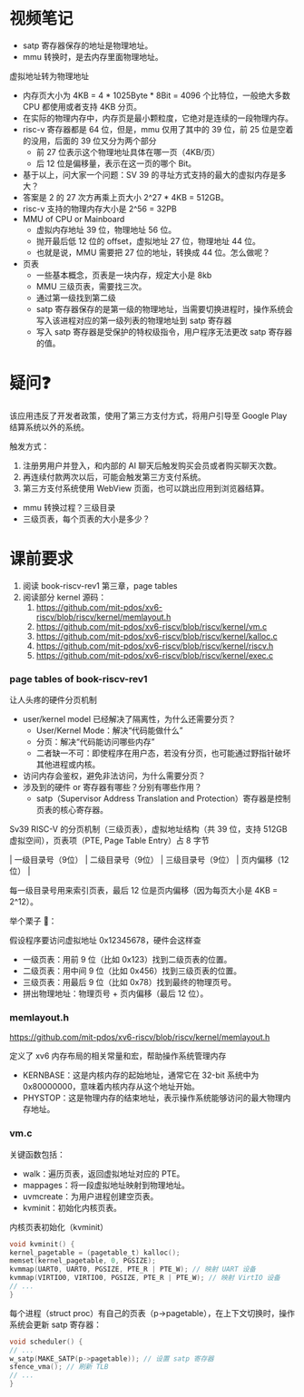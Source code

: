 
# 视频笔记

- satp 寄存器保存的地址是物理地址。
- mmu 转换时，是去内存里面物理地址。

虚拟地址转为物理地址

- 内存页大小为 4KB = 4 * 1025Byte * 8Bit = 4096 个比特位，一般绝大多数 CPU 都使用或者支持 4KB 分页。
- 在实际的物理内存中，内存页是最小颗粒度，它绝对是连续的一段物理内存。
- risc-v 寄存器都是 64 位，但是，mmu 仅用了其中的 39 位，前 25 位是空着的没用，后面的 39 位又分为两个部分
  - 前 27 位表示这个物理地址具体在哪一页（4KB/页）
  - 后 12 位是偏移量，表示在这一页的哪个 Bit。
- 基于以上，问大家一个问题：SV 39 的寻址方式支持的最大的虚拟内存是多大？
- 答案是 2 的 27 次方再乘上页大小 2^27 * 4KB = 512GB。
- risc-v 支持的物理内存大小是 2^56 = 32PB
- MMU of CPU or Mainboard
  - 虚拟内存地址 39 位，物理地址 56 位。
  - 抛开最后低 12 位的 offset，虚拟地址 27 位，物理地址 44 位。
  - 也就是说，MMU 需要把 27 位的地址，转换成 44 位。怎么做呢？
- 页表
  - 一些基本概念，页表是一块内存，规定大小是 8kb
  - MMU 三级页表，需要找三次。
  - 通过第一级找到第二级
  - satp 寄存器保存的是第一级的物理地址，当需要切换进程时，操作系统会写入该进程对应的第一级列表的物理地址到 satp 寄存器
  - 写入 satp 寄存器是受保护的特权级指令，用户程序无法更改 satp 寄存器的值。

# 疑问❓

该应用违反了开发者政策，使用了第三方支付方式，将用户引导至 Google Play 结算系统以外的系统。

触发方式：

1. 注册男用户并登入，和内部的 AI 聊天后触发购买会员或者购买聊天次数。
2. 再连续付款两次以后，可能会触发第三方支付系统。
3. 第三方支付系统使用 WebView 页面，也可以跳出应用到浏览器结算。

- mmu 转换过程？三级目录
- 三级页表，每个页表的大小是多少？

# 课前要求

1. 阅读 book-riscv-rev1 第三章，page tables
2. 阅读部分 kernel 源码：
   1. https://github.com/mit-pdos/xv6-riscv/blob/riscv/kernel/memlayout.h
   2. https://github.com/mit-pdos/xv6-riscv/blob/riscv/kernel/vm.c
   3. https://github.com/mit-pdos/xv6-riscv/blob/riscv/kernel/kalloc.c
   4. https://github.com/mit-pdos/xv6-riscv/blob/riscv/kernel/riscv.h
   5. https://github.com/mit-pdos/xv6-riscv/blob/riscv/kernel/exec.c

### page tables of book-riscv-rev1

让人头疼的硬件分页机制

- user/kernel model 已经解决了隔离性，为什么还需要分页？
  - User/Kernel Mode：解决“代码能做什么”
  - 分页：解决“代码能访问哪些内存”
  - 二者缺一不可：即使程序在用户态，若没有分页，也可能通过野指针破坏其他进程或内核。
- 访问内存会鉴权，避免非法访问，为什么需要分页？
- 涉及到的硬件 or 寄存器有哪些？分别有哪些作用？
  - satp（Supervisor Address Translation and Protection）寄存器是控制页表的核心寄存器。

Sv39 RISC-V 的分页机制（三级页表），虚拟地址结构（共 39 位，支持 512GB 虚拟空间），页表项（PTE, Page Table Entry）占 8 字节

| 一级目录号（9位） | 二级目录号（9位） | 三级目录号（9位） | 页内偏移（12位） |

每一级目录号用来索引页表，最后 12 位是页内偏移（因为每页大小是 4KB = 2^12）。

举个栗子 🌰：

假设程序要访问虚拟地址 0x12345678，硬件会这样查 

- 一级页表：用前 9 位（比如 0x123）找到二级页表的位置。 
- 二级页表：用中间 9 位（比如 0x456）找到三级页表的位置。 
- 三级页表：用最后 9 位（比如 0x78）找到最终的物理页号。 
- 拼出物理地址：物理页号 + 页内偏移（最后 12 位）。

### memlayout.h

https://github.com/mit-pdos/xv6-riscv/blob/riscv/kernel/memlayout.h

定义了 xv6 内存布局的相关常量和宏，帮助操作系统管理内存

- KERNBASE：这是内核内存的起始地址，通常它在 32-bit 系统中为 0x80000000，意味着内核内存从这个地址开始。
- PHYSTOP：这是物理内存的结束地址，表示操作系统能够访问的最大物理内存地址。

### vm.c

关键函数包括： 

- walk：遍历页表，返回虚拟地址对应的 PTE。 
- mappages：将一段虚拟地址映射到物理地址。 
- uvmcreate：为用户进程创建空页表。 
- kvminit：初始化内核页表。

内核页表初始化（kvminit）

```c
void kvminit() {
kernel_pagetable = (pagetable_t) kalloc();
memset(kernel_pagetable, 0, PGSIZE);
kvmmap(UART0, UART0, PGSIZE, PTE_R | PTE_W); // 映射 UART 设备
kvmmap(VIRTIO0, VIRTIO0, PGSIZE, PTE_R | PTE_W); // 映射 VirtIO 设备
// ...
}
```

每个进程（struct proc）有自己的页表（p->pagetable），在上下文切换时，操作系统会更新 satp 寄存器：

```c
void scheduler() {
// ...
w_satp(MAKE_SATP(p->pagetable)); // 设置 satp 寄存器
sfence_vma(); // 刷新 TLB
// ...
}
```
